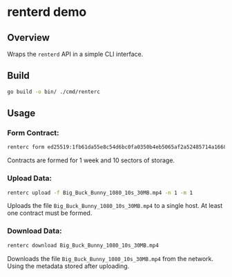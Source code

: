 # renterd demo

## Overview
Wraps the `renterd` API in a simple CLI interface.

## Build
```sh
go build -o bin/ ./cmd/renterc
```

## Usage
### Form Contract:
```sh
renterc form ed25519:1fb61da55e8c54d6bc0fa0350b4eb5065af2a52485714a16680e7e21f686e2c7
```

Contracts are formed for 1 week and 10 sectors of storage.

### Upload Data:
```sh
renterc upload -f Big_Buck_Bunny_1080_10s_30MB.mp4 -n 1 -m 1
```

Uploads the file `Big_Buck_Bunny_1080_10s_30MB.mp4` to a single host. At least
one contract must be formed.

### Download Data:
```sh
renterc download Big_Buck_Bunny_1080_10s_30MB.mp4
```

Downloads the file `Big_Buck_Bunny_1080_10s_30MB.mp4` from the network. Using
the metadata stored after uploading.